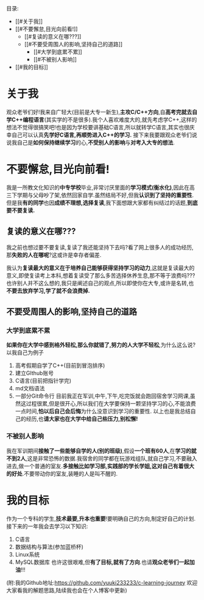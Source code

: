 目录:
-  [[#关于我]]
-  [[#不要懈怠,目光向前看!]]
    -  [[#复读的意义在哪???]]
    - [[#不要受周围人的影响,坚持自己的道路]]
	    - [[#大学到底累不累]]
	    - [[#不被别人影响]]
- [[#我的目标]]

# 关于我

观众老爷们好!我来自广轻大(目前是大专一新生),**主攻C/C++方向**,自**高考完就去自学C++编程语言**(其实学的不是很多).我个人喜欢难度大的,就先考虑学C++,这样的想法不觉得很搞笑吧!也是因为学校要讲基础C语言,所以就转学C语言,其实也很庆幸自己可以认真**先学好C语言,再顺势进入C++的学习.**
接下来我要跟观众老爷们说说我自己是**如何保持继续学习**的心,**不受别人的影响**与**对考入大专的想法**.

# 不要懈怠,目光向前看!

我是一所教文化知识的**中专学校**毕业,非常讨厌里面的**学习模式(衡水化)**,因此在高三下学期与父母吵了架,依然回家自学.虽然结局不好,但我**认识到了坚持的重要性**.但是我**有的同学**也因**成绩不理想,选择复读**,我下面想跟大家都有纠结过的话题,**到底要不要复读.**

## 复读的意义在哪???

我之前也想过要不要复读,复读了我还能坚持下去吗?看了网上很多人的成功经历,那**失败的人在哪呢**?这或许是幸存者偏差.

我认为**复读最大的意义在于培养自己能够获得坚持学习的动力**,这就是复读最大的意义,即使复读考上本科,想着复读受了那么多苦选择休养生息,那不等于浪费吗???也许别人并不这么想的,我只是阐述自己的观点,所以即使你在大专,或许是名转,也**不要去放弃学习,学了就不会浪费掉.**

## 不要受周围人的影响,坚持自己的道路

### 大学到底累不累

**如果你在大学中感到格外轻松,那么你就错了,努力的人大学不轻松**,为什么这么说?
以我自己为例子
1. 高考假期自学了C++(目前到冒泡排序)
2. 建立GIthub账号
3. C语言(目前把指针学完)
4. md文档语法
5. 一部分Git命令行
目前我正在军训,中午,下午,吃完饭就会跑回宿舍学习网课,虽然这过程很累,但是很开心,所以我们在大学要保持一颗坚持学习的心,不能浪费一点时间,**怕以后自己会后悔**为什么没意识到学习的重要性.
以上也是我总结自己的经历,也**请大家也在大学中给自己些压力,别松懈!**

### 不被别人影响

我在军训期间**接触了一些能够自学的人(别的班级)**,假设**一个班有60人**,在**学习的就不到2人**,这是非常恐怖的数据.我宿舍的同学都在玩游戏组队,就自己学习,不要融入进去,做一个普通的室友.**多接触比如学习部,实践部的学长学姐,这对自己有着很大的好处**.不要带动你的室友,装睡的人是叫不醒的.

# 我的目标

作为一个专科的学生,**技术最要,升本也重要**!要明确自己的方向,制定好自己的计划.
接下来的一年我会去学习以下知识:
1. C语言
2. 数据结构与算法(参加蓝桥杯)
3. Linux系统
4. MySQL数据库
也许这很艰难,但**有了目标,就有了方向**.也请**观众老爷们一起加油**!!!

(附:我的Github地址:https://github.com/yuuki233233/c-learning-journey 欢迎大家看我的解题思路,陆续我也会在个人博客中更新)



